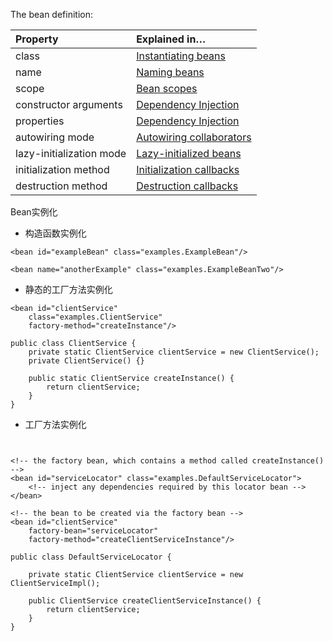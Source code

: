 The bean definition:

| Property | Explained in…​ |
| :--- | :--- |
| class | [Instantiating beans](https://docs.spring.io/spring/docs/5.0.2.RELEASE/spring-framework-reference/core.html#beans-factory-class) |
| name | [Naming beans](https://docs.spring.io/spring/docs/5.0.2.RELEASE/spring-framework-reference/core.html#beans-beanname) |
| scope | [Bean scopes](https://docs.spring.io/spring/docs/5.0.2.RELEASE/spring-framework-reference/core.html#beans-factory-scopes) |
| constructor arguments | [Dependency Injection](https://docs.spring.io/spring/docs/5.0.2.RELEASE/spring-framework-reference/core.html#beans-factory-collaborators) |
| properties | [Dependency Injection](https://docs.spring.io/spring/docs/5.0.2.RELEASE/spring-framework-reference/core.html#beans-factory-collaborators) |
| autowiring mode | [Autowiring collaborators](https://docs.spring.io/spring/docs/5.0.2.RELEASE/spring-framework-reference/core.html#beans-factory-autowire) |
| lazy-initialization mode | [Lazy-initialized beans](https://docs.spring.io/spring/docs/5.0.2.RELEASE/spring-framework-reference/core.html#beans-factory-lazy-init) |
| initialization method | [Initialization callbacks](https://docs.spring.io/spring/docs/5.0.2.RELEASE/spring-framework-reference/core.html#beans-factory-lifecycle-initializingbean) |
| destruction method | [Destruction callbacks](https://docs.spring.io/spring/docs/5.0.2.RELEASE/spring-framework-reference/core.html#beans-factory-lifecycle-disposablebean) |



Bean实例化

* 构造函数实例化

```
<bean id="exampleBean" class="examples.ExampleBean"/>

<bean name="anotherExample" class="examples.ExampleBeanTwo"/>
```

* 静态的工厂方法实例化

```
<bean id="clientService"
    class="examples.ClientService"
    factory-method="createInstance"/>
    
public class ClientService {
    private static ClientService clientService = new ClientService();
    private ClientService() {}

    public static ClientService createInstance() {
        return clientService;
    }
}
```

* 工厂方法实例化

```


<!-- the factory bean, which contains a method called createInstance() -->
<bean id="serviceLocator" class="examples.DefaultServiceLocator">
    <!-- inject any dependencies required by this locator bean -->
</bean>

<!-- the bean to be created via the factory bean -->
<bean id="clientService"
    factory-bean="serviceLocator"
    factory-method="createClientServiceInstance"/>

public class DefaultServiceLocator {

    private static ClientService clientService = new ClientServiceImpl();

    public ClientService createClientServiceInstance() {
        return clientService;
    }
}
```



